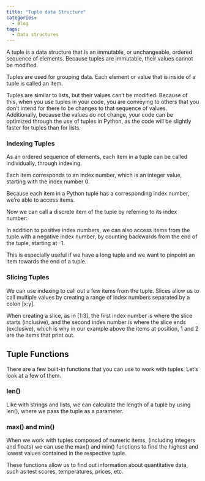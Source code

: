 ```yaml
---
title: "Tuple data Structure"
categories:
  - Blog
tags:
  - Data structures
---
```


A tuple is a data structure that is an immutable, or unchangeable, ordered sequence of elements. Because tuples are immutable, their values cannot be modified.

Tuples are used for grouping data. Each element or value that is inside of a tuple is called an item. 

Tuples are similar to lists, but their values can’t be modified. Because of this, when you use tuples in your code, you are conveying to others that you don’t intend for there to be changes to that sequence of values. Additionally, because the values do not change, your code can be optimized through the use of tuples in Python, as the code will be slightly faster for tuples than for lists.

<h3>Indexing Tuples</h3>

As an ordered sequence of elements, each item in a tuple can be called individually, through indexing.

Each item corresponds to an index number, which is an integer value, starting with the index number 0.

Because each item in a Python tuple has a corresponding index number, we’re able to access items.

Now we can call a discrete item of the tuple by referring to its index number:

In addition to positive index numbers, we can also access items from the tuple with a negative index number, by counting backwards from the end of the tuple, starting at -1.

 This is especially useful if we have a long tuple and we want to pinpoint an item towards the end of a tuple.

<h3>Slicing Tuples</h3>

We can use indexing to call out a few items from the tuple. Slices allow us to call multiple values by creating a range of index numbers separated by a colon [x:y].

When creating a slice, as in [1:3], the first index number is where the slice starts (inclusive), and the second index number is where the slice ends (exclusive), which is why in our example above the items at position, 1 and 2 are the items that print out.

<h2>Tuple Functions</h2>

There are a few built-in functions that you can use to work with tuples. Let’s look at a few of them.

<h3>len()</h3>

Like with strings and lists, we can calculate the length of a tuple by using len(), where we pass the tuple as a parameter.

<h3>max() and min()</h3>

When we work with tuples composed of numeric items, (including integers and floats) we can use the max() and min() functions to find the highest and lowest values contained in the respective tuple.

These functions allow us to find out information about quantitative data, such as test scores, temperatures, prices, etc.

